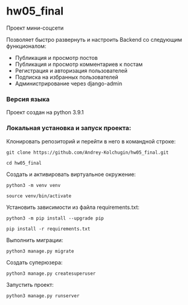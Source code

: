 # hw05_final
Проект мини-соцсети 

Позволяет быстро развернуть и настроить Backend со следующим функционалом:

* Публикация и просмотр постов
* Публикация и просмотр комментариев к постам
* Регистрация и авторизация пользователей
* Подписка на избранных пользователей
* Администрирование через django-admin

### Версия языка

Проект создан на python 3.9.1

### Локальная установка и запуск проекта:

Клонировать репозиторий и перейти в него в командной строке:

```
git clone https://github.com/Andrey-Kolchugin/hw05_final.git
```

```
cd hw05_final
```

Cоздать и активировать виртуальное окружение:

```
python3 -m venv venv
```

```
source venv/bin/activate
```

Установить зависимости из файла requirements.txt:

```
python3 -m pip install --upgrade pip
```

```
pip install -r requirements.txt
```

Выполнить миграции:

```
python3 manage.py migrate
```

Создать суперюзера:
```
python3 manage.py createsuperuser
```

Запустить проект:

```
python3 manage.py runserver
```
